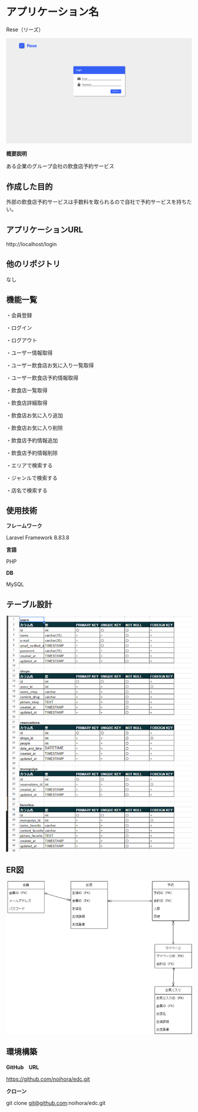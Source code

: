 # アプリケーション名
Rese（リーズ）

![ログインページ](./ログインページ.png)

**概要説明**

ある企業のグループ会社の飲食店予約サービス
## 作成した目的
外部の飲食店予約サービスは手数料を取られるので自社で予約サービスを持ちたい。
## アプリケーションURL
http://localhost/login
## 他のリポジトリ
なし
## 機能一覧
・会員登録

・ログイン

・ログアウト

・ユーザー情報取得

・ユーザー飲食店お気に入り一覧取得

・ユーザー飲食店予約情報取得

・飲食店一覧取得

・飲食店詳細取得

・飲食店お気に入り追加

・飲食店お気に入り削除

・飲食店予約情報追加

・飲食店予約情報削除

・エリアで検索する

・ジャンルで検索する

・店名で検索する

## 使用技術
**フレームワーク**

Laravel Framework 8.83.8

**言語**

PHP

**DB**

MySQL
## テーブル設計

![テーブル設計](./テーブル設計.png)

## ER図

![ER](./ER.png)

## 環境構築
**GitHub　URL**

https://github.com/noihora/edc.git

**クローン**

git clone git@github.com:noihora/edc.git
